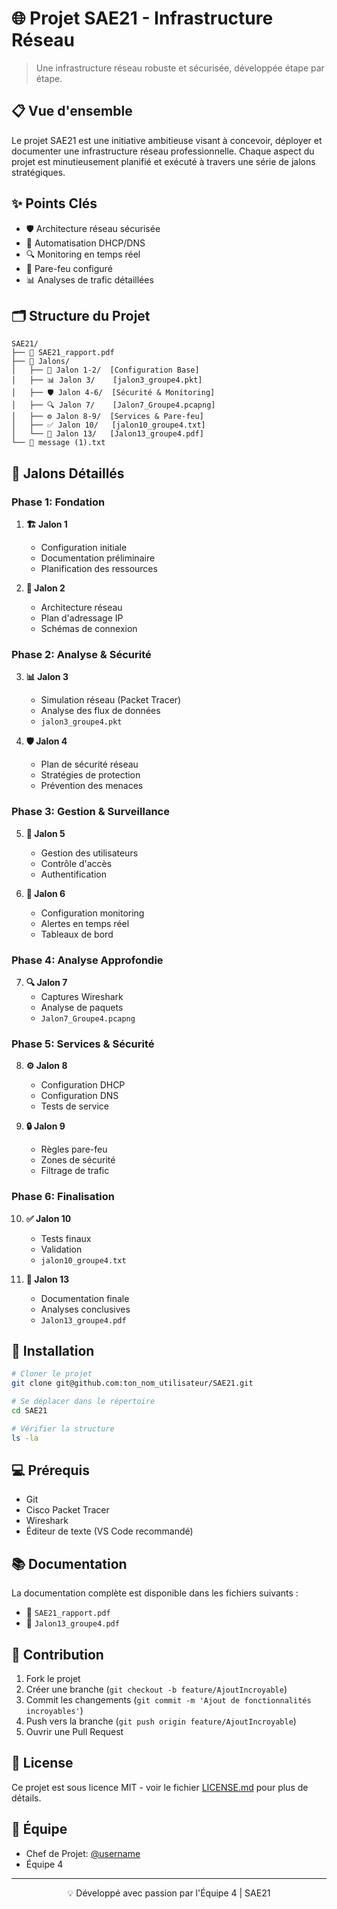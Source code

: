 # 🌐 Projet SAE21 - Infrastructure Réseau
> Une infrastructure réseau robuste et sécurisée, développée étape par étape.

## 📋 Vue d'ensemble

Le projet SAE21 est une initiative ambitieuse visant à concevoir, déployer et documenter une infrastructure réseau professionnelle. Chaque aspect du projet est minutieusement planifié et exécuté à travers une série de jalons stratégiques.

## ✨ Points Clés

- 🛡️ Architecture réseau sécurisée
- 🔄 Automatisation DHCP/DNS
- 🔍 Monitoring en temps réel
- 🚧 Pare-feu configuré
- 📊 Analyses de trafic détaillées

## 🗂️ Structure du Projet

```
SAE21/
├── 📄 SAE21_rapport.pdf
├── 📁 Jalons/
│   ├── 🔧 Jalon 1-2/  [Configuration Base]
│   ├── 📊 Jalon 3/    [jalon3_groupe4.pkt]
│   ├── 🛡️ Jalon 4-6/  [Sécurité & Monitoring]
│   ├── 🔍 Jalon 7/    [Jalon7_Groupe4.pcapng]
│   ├── ⚙️ Jalon 8-9/  [Services & Pare-feu]
│   ├── ✅ Jalon 10/   [jalon10_groupe4.txt]
│   └── 📑 Jalon 13/   [Jalon13_groupe4.pdf]
└── 📝 message (1).txt
```

## 🎯 Jalons Détaillés

### Phase 1: Fondation
1. **🏗️ Jalon 1**
   - Configuration initiale
   - Documentation préliminaire
   - Planification des ressources

2. **📐 Jalon 2**
   - Architecture réseau
   - Plan d'adressage IP
   - Schémas de connexion

### Phase 2: Analyse & Sécurité
3. **📊 Jalon 3**
   - Simulation réseau (Packet Tracer)
   - Analyse des flux de données
   - `jalon3_groupe4.pkt`

4. **🛡️ Jalon 4**
   - Plan de sécurité réseau
   - Stratégies de protection
   - Prévention des menaces

### Phase 3: Gestion & Surveillance
5. **👥 Jalon 5**
   - Gestion des utilisateurs
   - Contrôle d'accès
   - Authentification

6. **📡 Jalon 6**
   - Configuration monitoring
   - Alertes en temps réel
   - Tableaux de bord

### Phase 4: Analyse Approfondie
7. **🔍 Jalon 7**
   - Captures Wireshark
   - Analyse de paquets
   - `Jalon7_Groupe4.pcapng`

### Phase 5: Services & Sécurité
8. **⚙️ Jalon 8**
   - Configuration DHCP
   - Configuration DNS
   - Tests de service

9. **🔒 Jalon 9**
   - Règles pare-feu
   - Zones de sécurité
   - Filtrage de trafic

### Phase 6: Finalisation
10. **✅ Jalon 10**
    - Tests finaux
    - Validation
    - `jalon10_groupe4.txt`

11. **📑 Jalon 13**
    - Documentation finale
    - Analyses conclusives
    - `Jalon13_groupe4.pdf`

## 🚀 Installation

```bash
# Cloner le projet
git clone git@github.com:ton_nom_utilisateur/SAE21.git

# Se déplacer dans le répertoire
cd SAE21

# Vérifier la structure
ls -la
```

## 💻 Prérequis

- Git
- Cisco Packet Tracer
- Wireshark
- Éditeur de texte (VS Code recommandé)

## 📚 Documentation

La documentation complète est disponible dans les fichiers suivants :
- 📄 `SAE21_rapport.pdf`
- 📑 `Jalon13_groupe4.pdf`

## 🤝 Contribution

1. Fork le projet
2. Créer une branche (`git checkout -b feature/AjoutIncroyable`)
3. Commit les changements (`git commit -m 'Ajout de fonctionnalités incroyables'`)
4. Push vers la branche (`git push origin feature/AjoutIncroyable`)
5. Ouvrir une Pull Request

## 📝 License

Ce projet est sous licence MIT - voir le fichier [LICENSE.md](LICENSE.md) pour plus de détails.

## 👥 Équipe

- Chef de Projet: [@username](https://github.com/username)
- Équipe 4

---
<div align="center">
💡 Développé avec passion par l'Équipe 4 | SAE21 
</div>
